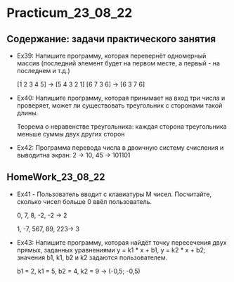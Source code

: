 # Practicum_23_08_22

## Содержание: задачи практического занятия

* Ex39: Напишите программу, которая перевернёт одномерный массив (последний элемент будет на первом месте, а первый - на последнем и т.д.)

    [1 2 3 4 5] -> [5 4 3 2 1]           [6 7 3 6] -> [6 3 7 6]

* Ex40: Напишите программу, которая принимает на вход три числа и проверяет, может ли существовать треугольник с сторонами такой длины.

    Теорема о неравенстве треугольника: каждая сторона треугольника меньше суммы двух других сторон

* Ex42: Программа перевода числа в двоичную систему счисления и выводитна экран: 2 -> 10,   45 -> 101101

## HomeWork_23_08_22

* Ex41 - Пользователь вводит с клавиатуры M чисел. Посчитайте, сколько чисел больше 0 ввёл пользователь.

    0, 7, 8, -2, -2 -> 2

    1, -7, 567, 89, 223-> 3

* Ex43: Напишите программу, которая найдёт точку пересечения двух прямых, заданных уравнениями y = k1 * x + b1, y = k2 * x + b2; значения b1, k1, b2 и k2 задаются пользователем.

    b1 = 2, k1 = 5, b2 = 4, k2 = 9 -> (-0,5; -0,5)
